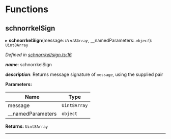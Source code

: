 

# Functions

<a id="schnorrkelsign"></a>

##  schnorrkelSign

▸ **schnorrkelSign**(message: *`Uint8Array`*, __namedParameters: *`object`*): `Uint8Array`

*Defined in [schnorrkel/sign.ts:16](https://github.com/polkadot-js/common/blob/b0d8c85/packages/util-crypto/src/schnorrkel/sign.ts#L16)*

*__name__*: schnorrkelSign

*__description__*: Returns message signature of `message`, using the supplied pair

**Parameters:**

| Name | Type |
| ------ | ------ |
| message | `Uint8Array` |
| __namedParameters | `object` |

**Returns:** `Uint8Array`

___

